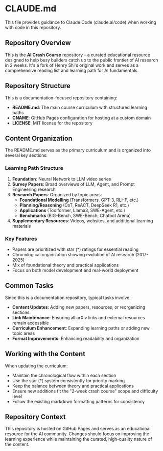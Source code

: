 # CLAUDE.md

This file provides guidance to Claude Code (claude.ai/code) when working with code in this repository.

## Repository Overview

This is the **AI Crash Course** repository - a curated educational resource designed to help busy builders catch up to the public frontier of AI research in 2 weeks. It's a fork of Henry Shi's original work and serves as a comprehensive reading list and learning path for AI fundamentals.

## Repository Structure

This is a documentation-focused repository containing:
- **README.md**: The main course curriculum with structured learning paths
- **CNAME**: GitHub Pages configuration for hosting at a custom domain
- **LICENSE**: MIT license for the repository

## Content Organization

The README.md serves as the primary curriculum and is organized into several key sections:

### Learning Path Structure
1. **Foundation**: Neural Network to LLM video series
2. **Survey Papers**: Broad overviews of LLM, Agent, and Prompt Engineering research
3. **Research Papers**: Organized by topic areas:
   - **Foundational Modelling** (Transformers, GPT-3, RLHF, etc.)
   - **Planning/Reasoning** (CoT, ReACT, DeepSeek R1, etc.)
   - **Applications** (Toolformer, Llama3, SWE-Agent, etc.)
   - **Benchmarks** (BIG-Bench, SWE-Bench, Chatbot Arena)
4. **Supplementary Resources**: Videos, websites, and additional learning materials

### Key Features
- Papers are prioritized with star (*) ratings for essential reading
- Chronological organization showing evolution of AI research (2017-2025)
- Mix of foundational theory and practical applications
- Focus on both model development and real-world deployment

## Common Tasks

Since this is a documentation repository, typical tasks involve:
- **Content Updates**: Adding new papers, resources, or reorganizing sections
- **Link Maintenance**: Ensuring all arXiv links and external resources remain accessible
- **Curriculum Enhancement**: Expanding learning paths or adding new topic areas
- **Format Improvements**: Enhancing readability and organization

## Working with the Content

When updating the curriculum:
- Maintain the chronological flow within each section
- Use the star (*) system consistently for priority marking
- Keep the balance between theory and practical applications
- Ensure new additions fit the "2-week crash course" scope and difficulty level
- Follow the existing markdown formatting patterns for consistency

## Repository Context

This repository is hosted on GitHub Pages and serves as an educational resource for the AI community. Changes should focus on improving the learning experience while maintaining the curated, high-quality nature of the content.